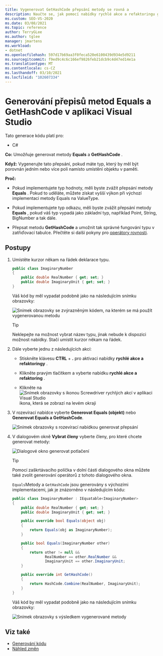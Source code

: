 ```yaml
---
title: Vygenerovat GetHashCode přepsání metody se rovná a
description: Naučte se, jak pomocí nabídky rychlé akce a refaktoringu generovat metody Equals a GetHashCode.
ms.custom: SEO-VS-2020
ms.date: 03/08/2021
ms.topic: reference
author: TerryGLee
ms.author: tglee
manager: jmartens
ms.workload:
- dotnet
ms.openlocfilehash: 597d17b69aa3f0feca520e6100439d934e5d9211
ms.sourcegitcommit: f9ed9c4c6c166ef9826feb21dcb9c4d47ed14e1a
ms.translationtype: MT
ms.contentlocale: cs-CZ
ms.lasthandoff: 03/10/2021
ms.locfileid: "102607334"
---
```

# <a name="generate-equals-and-gethashcode-method-overrides-in-visual-studio"></a>Generování přepisů metod Equals a GetHashCode v aplikaci Visual Studio

Tato generace kódu platí pro:

- C#

**Co:** Umožňuje generovat metody **Equals** a **GetHashCode** .

**Když:** Vygenerujte tato přepsání, pokud máte typ, který by měl být porovnán jedním nebo více poli namísto umístění objektu v paměti.

**Proč:**

- Pokud implementujete typ hodnoty, měli byste zvážit přepsání metody **Equals** . Pokud to uděláte, můžete získat vyšší výkon při výchozí implementaci metody Equals na ValueType.

- Pokud implementujete typ odkazu, měli byste zvážit přepsání metody **Equals** , pokud váš typ vypadá jako základní typ, například Point, String, BigNumber a tak dále.

- Přepsat metodu **GetHashCode** a umožnit tak správné fungování typu v zatřiďovací tabulce. Přečtěte si další pokyny pro [operátory rovnosti](/dotnet/standard/design-guidelines/equality-operators).

## <a name="how-to"></a>Postupy

1. Umístěte kurzor někam na řádek deklarace typu.

    ```csharp
    public class ImaginaryNumber
    {
        public double RealNumber { get; set; }
        public double ImaginaryUnit { get; set; }
    }
    ```

   Váš kód by měl vypadat podobně jako na následujícím snímku obrazovky:

   ![Snímek obrazovky se zvýrazněným kódem, na kterém se má použít vygenerovanou metodu](media/overrides-highlight-cs.png)

   > [!TIP]
   > Neklepejte na možnost vybrat název typu, jinak nebude k dispozici možnost nabídky. Stačí umístit kurzor někam na řádek.

1. Dále vyberte jednu z následujících akcí:

   - Stiskněte klávesu **CTRL** + **.** pro aktivaci nabídky **rychlé akce a refaktoringy** .

   - Klikněte pravým tlačítkem a vyberte nabídku **rychlé akce a refaktoring** .

   - Klikněte na ![Snímek obrazovky s ikonou Screwdriver rychlých akcí v aplikaci Visual Studio](../media/screwdriver-icon.png) ikona, která se zobrazí na levém okraji

1. V rozevírací nabídce vyberte **Generovat Equals (objekt)** nebo **Generovat Equals a GetHashCode**.

   ![Snímek obrazovky s rozevírací nabídkou generovat přepsání](media/overrides-preview-cs.png)

1. V dialogovém okně **Vybrat členy** vyberte členy, pro které chcete generovat metody:

    ![Dialogové okno generovat potlačení](media/overrides-dialog-cs.png)

    > [!TIP]
    > Pomocí zaškrtávacího políčka v dolní části dialogového okna můžete také zvolit generování operátorů z tohoto dialogového okna.

   `Equals`Metody a `GetHashCode` jsou generovány s výchozími implementacemi, jak je znázorněno v následujícím kódu:

    ```csharp
   public class ImaginaryNumber : IEquatable<ImaginaryNumber>
    {
        public double RealNumber { get; set; }
        public double ImaginaryUnit { get; set; }

        public override bool Equals(object obj)
        {
            return Equals(obj as ImaginaryNumber);
        }

        public bool Equals(ImaginaryNumber other)
        {
            return other != null &&
                   RealNumber == other.RealNumber &&
                   ImaginaryUnit == other.ImaginaryUnit;
        }

        public override int GetHashCode()
        {
            return HashCode.Combine(RealNumber, ImaginaryUnit);
        }
    }
    ```

   Váš kód by měl vypadat podobně jako na následujícím snímku obrazovky:

   ![Snímek obrazovky s výsledkem vygenerované metody](media/overrides-result-cs.png)

## <a name="see-also"></a>Viz také

- [Generování kódu](../code-generation-in-visual-studio.md)
- [Náhled změn](../../ide/preview-changes.md)
